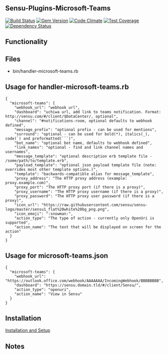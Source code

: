## Sensu-Plugins-Microsoft-Teams

[![Build Status](https://travis-ci.org/sensu-plugins/sensu-plugins-microsoft-teams.svg?branch=master)](https://travis-ci.org/sensu-plugins/sensu-plugins-microsoft-teams)
[![Gem Version](https://badge.fury.io/rb/sensu-plugins-microsoft-teams.svg)](https://badge.fury.io/rb/sensu-plugins-microsoft-teams)
[![Code Climate](https://codeclimate.com/github/sensu-plugins/sensu-plugins-microsoft-teams/badges/gpa.svg)](https://codeclimate.com/github/sensu-plugins/sensu-plugins-microsoft-teams)
[![Test Coverage](https://codeclimate.com/github/sensu-plugins/sensu-plugins-microsoft-teams/badges/coverage.svg)](https://codeclimate.com/github/sensu-plugins/sensu-plugins-microsoft-teams)
[![Dependency Status](https://gemnasium.com/sensu-plugins/sensu-plugins-microsoft-teams.svg)](https://gemnasium.com/sensu-plugins/sensu-plugins-microsoft-teams)


## Functionality

## Files
 * bin/handler-microsoft-teams.rb

## Usage for handler-microsoft-teams.rb
```
{
  "microsoft-teams": {
    "webhook_url": "webhook url",
    "dashboard": "uchiwa url, add link to teams notification. Format: http://sensu.com/#/client/$DataCenter/, optional",
    "channel": "#notifications-room, optional defaults to webhook defined",
    "message_prefix": "optional prefix - can be used for mentions",
    "surround": "optional - can be used for bold(*), italics(_), code(`) and preformatted(```)",
    "bot_name": "optional bot name, defaults to webhook defined",
    "link_names": "optional - find and link channel names and usernames",
    "message_template": "optional description erb template file - /some/path/to/template.erb",
    "payload_template": "optional json payload template file (note: overrides most other template options.)",
    "template": "backwards-compatible alias for message_template",
    "proxy_address": "The HTTP proxy address (example: proxy.example.com)",
    "proxy_port": "The HTTP proxy port (if there is a proxy)",
    "proxy_username": "The HTTP proxy username (if there is a proxy)",
    "proxy_password": "The HTTP proxy user password (if there is a proxy)",
    "icon_url": "https://raw.githubusercontent.com/sensu/sensu-logo/master/sensu1_flat%20white%20bg_png.png",
    "icon_emoji": ":snowman:",
    "action_type": "The type of action - currently only OpenUri is supported",
    "action_name": "The text that will be displayed on screen for the action"
  }
}
```
## Usage for microsoft-teams.json
```
{
  "microsoft-teams": {
    "webhook_url": "https://outlook.office.com/webhook/AAAAAAA/IncomingWebhook/BBBBBBBB",
    "dashboard": "https://sensu.domain.tld/#/client/Sensu/",
    "action_type": "openuri",
    "action_name": "View in Sensu"
  }
}
```
## Installation

[Installation and Setup](https://sensu-plugins.io/docs/installation_instructions.html)

## Notes
